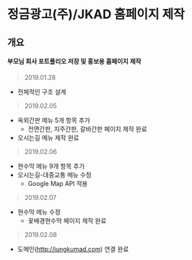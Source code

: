 # 정금광고(주)/JKAD 홈페이지 제작

## 개요
#### 부모님 회사 포트폴리오 저장 및 홍보용 홈페이지 제작

> 2019.01.28
+ 전체적인 구조 설계

> 2019.02.05
+ 옥외간판 메뉴 5개 항목 추가
  + 전면간판, 지주간판, 갈바간판 페이지 제작 완료
+ 오시는길 메뉴 제작 완료

> 2019.02.06
+ 현수막 메뉴 9개 항목 추가
+ 오시는길-대중교통 메뉴 수정
  + Google Map API 적용

> 2019.02.07
+ 현수막 메뉴 수정
  + 꽃배경현수막 페이지 제작 완료

> 2019.02.08
+ 도메인(http://jungkumad.com) 연결 완료
